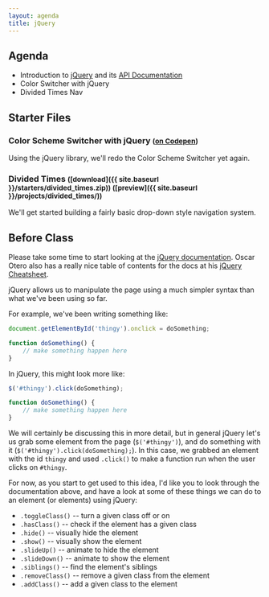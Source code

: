 ```yaml
---
layout: agenda
title: jQuery
---
```


Agenda
------

* Introduction to [jQuery](http://jquery.com) and its [API Documentation](http://api.jquery.com)
* Color Switcher with jQuery
* Divided Times Nav


Starter Files
-------------

### Color Scheme Switcher with jQuery <small>([on Codepen](http://codepen.io/nevan/pen/LBaIH))</small>

Using the jQuery library, we'll redo the Color Scheme Switcher yet again.


### Divided Times <small>([download]({{ site.baseurl }}/starters/divided_times.zip)) ([preview]({{ site.baseurl }}/projects/divided_times/))</small>

We'll get started building a fairly basic drop-down style navigation system.



Before Class
------------

Please take some time to start looking at the [jQuery documentation](http://api.jquery.com). Oscar Otero also has a really nice table of contents for the docs at his [jQuery Cheatsheet](http://oscarotero.com/jquery/).

jQuery allows us to manipulate the page using a much simpler syntax than what we've been using so far.

For example, we've been writing something like:

```js
document.getElementById('thingy').onclick = doSomething;

function doSomething() {
	// make something happen here
}
```

In jQuery, this might look more like:

```js
$('#thingy').click(doSomething);

function doSomething() {
	// make something happen here
}
```

We will certainly be discussing this in more detail, but in general jQuery let's us grab some element from the page (`$('#thingy')`), and do something with it (`$('#thingy').click(doSomething);`). In this case, we grabbed an element with the id `thingy` and used `.click()` to make a function run when the user clicks on `#thingy`.

For now, as you start to get used to this idea, I'd like you to look through the documentation above, and have a look at some of these things we can do to an element (or elements) using jQuery:

* `.toggleClass()` -- turn a given class off or on
* `.hasClass()` -- check if the element has a given class
* `.hide()` -- visually hide the element
* `.show()` -- visually show the element
* `.slideUp()` -- animate to hide the element
* `.slideDown()` -- animate to show the element
* `.siblings()` -- find the element's siblings
* `.removeClass()` -- remove a given class from the element
* `.addClass()` -- add a given class to the element
